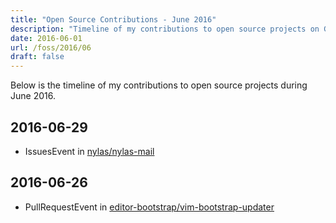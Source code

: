 ```yaml
---
title: "Open Source Contributions - June 2016"
description: "Timeline of my contributions to open source projects on GitHub during June 2016."
date: 2016-06-01
url: /foss/2016/06
draft: false
---
```


Below is the timeline of my contributions to open source projects during June 2016.

## 2016-06-29

- IssuesEvent in [nylas/nylas-mail](https://github.com/nylas/nylas-mail)

## 2016-06-26

- PullRequestEvent in [editor-bootstrap/vim-bootstrap-updater](https://github.com/editor-bootstrap/vim-bootstrap-updater)

